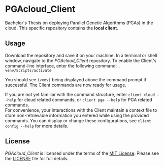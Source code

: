 # PGAcloud_Client
Bachelor's Thesis on deploying Parallel Genetic Algorithms (PGAs) in the cloud.
This specific repository contains the **local client**. 

## Usage
Download the repository and save it on your machine.
In a terminal or shell window, navigate to the *PGAcloud_Client* repository.
To enable the Client's command-line interface, enter the following command: `. venv/Scripts/activate`

You should see `(venv)` being displayed above the command prompt if successful.
The Client commands are now ready for usage.

If you are not yet familiar with the command structure,
enter `client cloud --help` for cloud related commands,
or `client pga --help` for PGA related commands.  
For convenience, your interactions with the Client maintain a context file to store non-retrievable
information you entered while using the provided commands.
You can display or change these configurations, see `client config --help` for more details.

## License
*PGAcloud_Client* is licensed under the terms of the [MIT License](https://opensource.org/licenses/MIT).
Please see the [LICENSE](LICENSE.md) file for full details.
